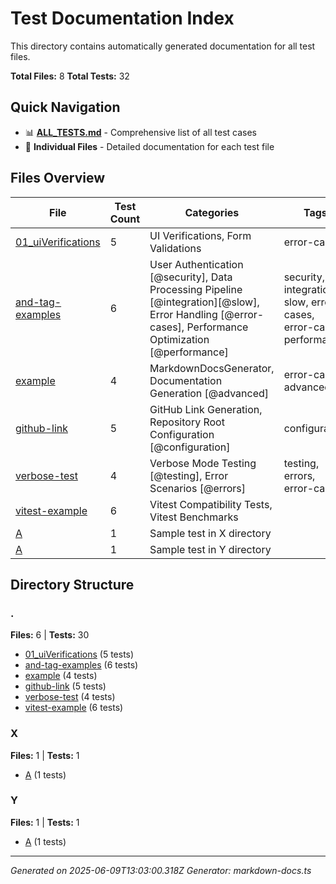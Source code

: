 # Test Documentation Index

This directory contains automatically generated documentation for all test files.

**Total Files:** 8
**Total Tests:** 32

## Quick Navigation

- 📊 **[ALL_TESTS.md](ALL_TESTS.md)** - Comprehensive list of all test cases
- 📁 **Individual Files** - Detailed documentation for each test file

## Files Overview

| File | Test Count | Categories | Tags |
|------|------------|------------|------|
| [01_uiVerifications](01_uiVerifications.md) | 5 | UI Verifications, Form Validations | error-case |
| [and-tag-examples](and-tag-examples.md) | 6 | User Authentication [@security], Data Processing Pipeline [@integration][@slow], Error Handling [@error-cases], Performance Optimization [@performance] | security, integration, slow, error-cases, error-case, performance |
| [example](example.md) | 4 | MarkdownDocsGenerator, Documentation Generation [@advanced] | error-case, advanced |
| [github-link](github-link.md) | 5 | GitHub Link Generation, Repository Root Configuration [@configuration] | configuration |
| [verbose-test](verbose-test.md) | 4 | Verbose Mode Testing [@testing], Error Scenarios [@errors] | testing, errors, error-case |
| [vitest-example](vitest-example.md) | 6 | Vitest Compatibility Tests, Vitest Benchmarks |  |
| [A](X/A.md) | 1 | Sample test in X directory |  |
| [A](Y/A.md) | 1 | Sample test in Y directory |  |

## Directory Structure

### .

**Files:** 6 | **Tests:** 30

- [01_uiVerifications](01_uiVerifications.md) (5 tests)
- [and-tag-examples](and-tag-examples.md) (6 tests)
- [example](example.md) (4 tests)
- [github-link](github-link.md) (5 tests)
- [verbose-test](verbose-test.md) (4 tests)
- [vitest-example](vitest-example.md) (6 tests)

### X

**Files:** 1 | **Tests:** 1

- [A](X/A.md) (1 tests)

### Y

**Files:** 1 | **Tests:** 1

- [A](Y/A.md) (1 tests)


---
*Generated on 2025-06-09T13:03:00.318Z*
*Generator: markdown-docs.ts*
